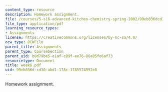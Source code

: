 ```yaml
---
content_type: resource
description: Homework assignment.
file: /courses/5-s16-advanced-kitchen-chemistry-spring-2002/99eb036dcd30abd1178c1785574992e8_week6.pdf
file_type: application/pdf
learning_resource_types:
- Assignments
license: https://creativecommons.org/licenses/by-nc-sa/4.0/
ocw_type: OCWFile
parent_title: Assignments
parent_type: CourseSection
parent_uid: b0d79be5-e1af-c89f-ee76-86a05fe6af73
resourcetype: Document
title: week6.pdf
uid: 99eb036d-cd30-abd1-178c-1785574992e8
---
```

Homework assignment.